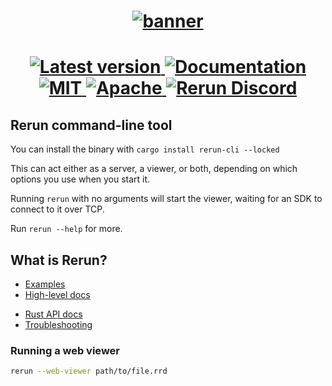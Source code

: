 <h1 align="center">
  <a href="https://www.rerun.io/">
    <img alt="banner" src="https://user-images.githubusercontent.com/1148717/218142418-1d320929-6b7a-486e-8277-fbeef2432529.png">
  </a>
</h1>

<h1 align="center">
  <a href="https://crates.io/crates/rerun-cli">                         <img alt="Latest version" src="https://img.shields.io/crates/v/rerun-cli.svg">                            </a>
  <a href="https://docs.rs/rerun-cli">                                  <img alt="Documentation"  src="https://docs.rs/rerun-cli/badge.svg">                                      </a>
  <a href="https://github.com/rerun-io/rerun/blob/main/LICENSE-MIT">    <img alt="MIT"            src="https://img.shields.io/badge/license-MIT-blue.svg">                        </a>
  <a href="https://github.com/rerun-io/rerun/blob/main/LICENSE-APACHE"> <img alt="Apache"         src="https://img.shields.io/badge/license-Apache-blue.svg">                     </a>
  <a href="https://discord.gg/Gcm8BbTaAj">                              <img alt="Rerun Discord"  src="https://img.shields.io/discord/1062300748202921994?label=Rerun%20Discord"> </a>
</h1>

## Rerun command-line tool
You can install the binary with `cargo install rerun-cli --locked`

This can act either as a server, a viewer, or both, depending on which options you use when you start it.

Running `rerun` with no arguments will start the viewer, waiting for an SDK to connect to it over TCP.

Run `rerun --help` for more.


## What is Rerun?
- [Examples](https://github.com/rerun-io/rerun/tree/latest/examples/rust)
- [High-level docs](http://rerun.io/docs)
<!-- TODO(#8165): docs.rs/rerun is broken right now -->
<!-- - [Rust API docs](https://ref.rerun.io/docs/rust/stable) -->
- [Rust API docs](https://ref.rerun.io/docs/rust/stable/rerun/)
- [Troubleshooting](https://www.rerun.io/docs/getting-started/troubleshooting)


### Running a web viewer
```sh
rerun --web-viewer path/to/file.rrd
```

